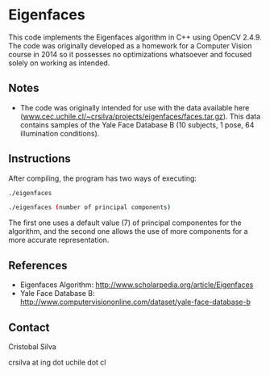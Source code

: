 Eigenfaces
==========
This code implements the Eigenfaces algorithm in C++ using OpenCV 2.4.9. The code was originally developed as a homework for a Computer Vision course in 2014 so it possesses no optimizations whatsoever and focused solely on working as intended.

Notes
-----
- The code was originally intended for use with the data available here (www.cec.uchile.cl/~crsilva/projects/eigenfaces/faces.tar.gz). This data contains samples of the Yale Face Database B (10 subjects, 1 pose, 64 illumination conditions).

Instructions
------------
After compiling, the program has two ways of executing:
```bash
./eigenfaces
```
```bash
./eigenfaces (number of principal components)
```
The first one uses a default value (7) of principal componentes for the algorithm, and the second one allows the use of more components for a more accurate representation.

References
----------
- Eigenfaces Algorithm: http://www.scholarpedia.org/article/Eigenfaces
- Yale Face Database B: http://www.computervisiononline.com/dataset/yale-face-database-b

Contact
-------
Cristobal Silva

crsilva at ing dot uchile dot cl